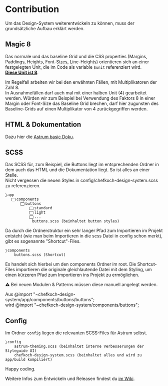 # Contribution

Um das Design-System weiterentwickeln zu können, muss der grundsätzliche Aufbau erklärt werden.  

## Magic 8

Das normale und das baseline Grid und die CSS properties (Margins, Paddings, Heights, Font-Sizes, Line-Heights) orientieren sich an einer festgelegten Unit, die im Code als variable `$unit` referenziert wird.   
__[Diese Unit ist 8](https://mysticalnumbers.com/number-8/)__.  

Im Regelfall arbeiten wir bei den erwähnten Fällen, mit Multiplikatoren der Zahl 8.  
In Ausnahmefällen darf auch mal mit einer halben Unit (4) gearbeitet werden. Würden wir zum Beispiel bei Verwendung des Faktors 8 in einer Margin oder Font-Size das Baseline Grid brechen, darf hier zugunsten des Baseline-Grids auf einen Multiplikator von 4 zurückgegriffen werden. 

## HTML & Dokumentation

Dazu hier die [Astrum basic Doku](https://github.com/NoDivide/astrum).

## SCSS
    
Das SCSS für, zum Beispiel, die Buttons liegt im entsprechenden Ordner in dem auch das HTML und die Dokumentation liegt. So ist alles an einer Stelle.  
Nicht vergessen die neuen Styles in config/chefkoch-design-system.scss zu referenzieren.

    ⃢ app 
        ⃢ components
            ⃢ buttons
                ⃢ standard
                ⃢ light
                ⃢ ...
                buttons.scss (beinhaltet button styles)
       
Da durch die Ordnerstruktur ein sehr langer Pfad zum Importieren im Projekt entsteht (wie man beim Importieren in die scss Datei in config schon merkt), gibt es sogenannte "Shortcut"-Files.

    ⃢ components
        buttons.scss (Shortcut)
        
Es handelt sich hierbei um den components Ordner im root. Die Shortcut-Files importieren die originale gleichlautende Datei mit dem Styling, um einen kürzeren Pfad zum Importieren ins Projekt zu ermöglichen.  

⚠ Bei neuen Modulen & Patterns müssen diese manuell angelegt werden.

Aus @import "~chefkoch-design-system/app/components/buttons/buttons";  
wird @import "~chefkoch-design-system/components/buttons";

## Config

Im Ordner `config` liegen die relevanten SCSS-Files für Astrum selbst.

    ⃢ config
        astrum-theming.scss (beinhaltet interne Verbesserungen der Styleguide UI)
        chefkoch-design-system.scss (beinhaltet alles und wird zu app/build kompiliert)
  
Happy coding.

Weitere Infos zum Entwickeln und Releasen findest du [im Wiki](https://wiki.chefkoch.de/pages/viewpage.action?pageId=65737468). 
